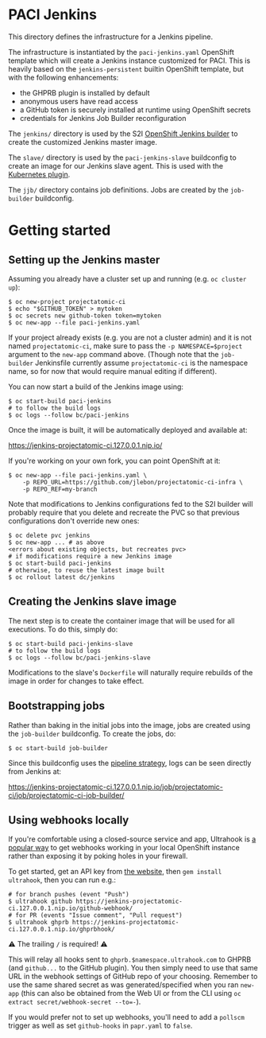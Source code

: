 # PACI Jenkins

This directory defines the infrastructure for a Jenkins pipeline.

The infrastructure is instantiated by the `paci-jenkins.yaml` OpenShift template
which will create a Jenkins instance customized for PACI. This is heavily based
on the `jenkins-persistent` builtin OpenShift template, but with the following
enhancements:

- the GHPRB plugin is installed by default
- anonymous users have read access
- a GitHub token is securely installed at runtime using OpenShift secrets
- credentials for Jenkins Job Builder reconfiguration

The `jenkins/` directory is used by the S2I
[OpenShift Jenkins builder](https://github.com/openshift/jenkins/tree/8e58d88#installing-using-s2i-build)
to create the customized Jenkins master image.

The `slave/` directory is used by the `paci-jenkins-slave` buildconfig to create an
image for our Jenkins slave agent. This is used with the
[Kubernetes plugin](https://plugins.jenkins.io/kubernetes).

The `jjb/` directory contains job definitions. Jobs are created by the
`job-builder` buildconfig.

# Getting started

## Setting up the Jenkins master

Assuming you already have a cluster set up and running (e.g. `oc cluster up`):

```
$ oc new-project projectatomic-ci
$ echo "$GITHUB_TOKEN" > mytoken
$ oc secrets new github-token token=mytoken
$ oc new-app --file paci-jenkins.yaml
```

If your project already exists (e.g. you are not a cluster admin) and it is not
named `projectatomic-ci`, make sure to pass the `-p NAMESPACE=$project` argument
to the `new-app` command above. (Though note that the `job-builder` Jenkinsfile
currently assume `projectatomic-ci` is the namespace name, so for now that would
require manual editing if different).

You can now start a build of the Jenkins image using:

```
$ oc start-build paci-jenkins
# to follow the build logs
$ oc logs --follow bc/paci-jenkins
```

Once the image is built, it will be automatically deployed and available at:

https://jenkins-projectatomic-ci.127.0.0.1.nip.io/

If you're working on your own fork, you can point OpenShift at it:

```
$ oc new-app --file paci-jenkins.yaml \
    -p REPO_URL=https://github.com/jlebon/projectatomic-ci-infra \
    -p REPO_REF=my-branch
```

Note that modifications to Jenkins configurations fed to the S2I builder will
probably require that you delete and recreate the PVC so that previous
configurations don't override new ones:


```
$ oc delete pvc jenkins
$ oc new-app ... # as above
<errors about existing objects, but recreates pvc>
# if modifications require a new Jenkins image
$ oc start-build paci-jenkins
# otherwise, to reuse the latest image built
$ oc rollout latest dc/jenkins
```

## Creating the Jenkins slave image

The next step is to create the container image that will be used for all
executions. To do this, simply do:

```
$ oc start-build paci-jenkins-slave
# to follow the build logs
$ oc logs --follow bc/paci-jenkins-slave
```

Modifications to the slave's `Dockerfile` will naturally require rebuilds of the
image in order for changes to take effect.

## Bootstrapping jobs

Rather than baking in the initial jobs into the image, jobs are created using
the `job-builder` buildconfig. To create the jobs, do:

```
$ oc start-build job-builder
```

Since this buildconfig uses the
[pipeline strategy](https://docs.openshift.com/container-platform/3.6/architecture/core_concepts/builds_and_image_streams.html#pipeline-build),
logs can be seen directly from Jenkins at:

https://jenkins-projectatomic-ci.127.0.0.1.nip.io/job/projectatomic-ci/job/projectatomic-ci-job-builder/

## Using webhooks locally

If you're comfortable using a closed-source service and app, Ultrahook is
[a popular way](https://blog.openshift.com/using-github-hooks-with-your-local-openshift-environment/)
to get webhooks working in your local OpenShift instance rather than exposing it
by poking holes in your firewall.

To get started, get an API key from
[the website](http://www.ultrahook.com/register), then `gem install ultrahook`,
then you can run e.g.:

```
# for branch pushes (event "Push")
$ ultrahook github https://jenkins-projectatomic-ci.127.0.0.1.nip.io/github-webhook/
# for PR (events "Issue comment", "Pull request")
$ ultrahook ghprb https://jenkins-projectatomic-ci.127.0.0.1.nip.io/ghprbhook/
```

⚠️ The trailing `/` is required! ⚠️

This will relay all hooks sent to `ghprb.$namespace.ultrahook.com` to GHPRB (and
`github...` to the GitHub plugin). You then simply need to use that same URL in
the webhook settings of GitHub repo of your choosing. Remember to use the same
shared secret as was generated/specified when you ran `new-app` (this can also
be obtained from the Web UI or from the CLI using
`oc extract secret/webhook-secret --to=-`).

If you would prefer not to set up webhooks, you'll need to add a `pollscm`
trigger as well as set `github-hooks` in `papr.yaml` to `false`.
